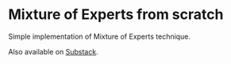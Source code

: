 # Mixture of Experts from scratch

Simple implementation of Mixture of Experts technique.

Also available on [Substack](https://monads.substack.com/p/mixture-of-experts-from-scratch).
